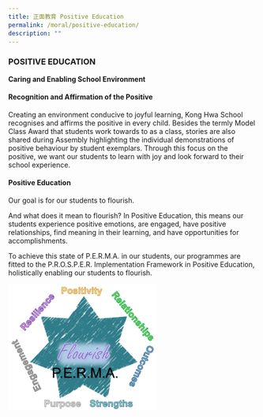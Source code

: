 ```yaml
---
title: 正面教育 Positive Education
permalink: /moral/positive-education/
description: ""
---
```


### POSITIVE EDUCATION

**Caring and Enabling School Environment**

#### Recognition and Affirmation of the Positive

Creating an environment conducive to joyful learning, Kong Hwa School recognises and affirms the positive in every child. Besides the termly Model Class Award that students work towards to as a class, stories are also shared during Assembly highlighting the individual demonstrations of positive behaviour by student exemplars. Through this focus on the positive, we want our students to learn with joy and look forward to their school experience.

#### Positive Education

Our goal is for our students to flourish.

  

And what does it mean to flourish? In Positive Education, this means our students experience positive emotions, are engaged, have positive relationships, find meaning in their learning, and have opportunities for accomplishments.

  

To achieve this state of P.E.R.M.A. in our students, our programmes are fitted to the P.R.O.S.P.E.R. Implementation Framework in Positive Education, holistically enabling our students to flourish.

<img src="/images/mor1.png" style="width:60%">